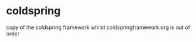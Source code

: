 coldspring
==========

copy of the coldspring framework whilst coldspringframework.org is out of order
